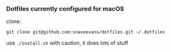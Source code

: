 
### Dotfiles currently configured for macOS

clone:
```
git clone git@github.com:snaveevans/dotfiles.git ~/.dotfiles
```

use `./install.sh` with caution, it does lots of stuff
